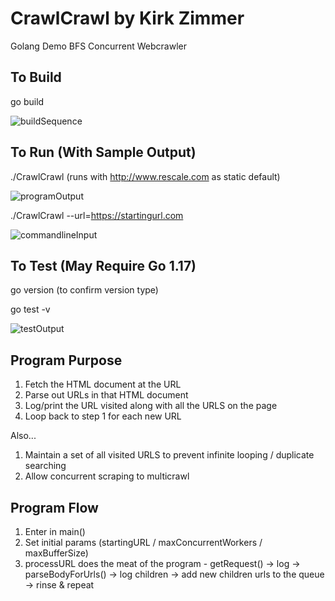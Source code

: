 # CrawlCrawl by Kirk Zimmer
Golang Demo BFS Concurrent Webcrawler

## To Build
go build

![buildSequence](https://user-images.githubusercontent.com/8118229/137076378-8fc095b7-c6f3-4bbf-98db-c9883fe6c900.png)


## To Run (With Sample Output)

./CrawlCrawl (runs with http://www.rescale.com as static default)

![programOutput](https://user-images.githubusercontent.com/8118229/137066075-d2e8def1-0fb0-4ef6-b7b8-21a06142881e.png)

./CrawlCrawl --url=https://startingurl.com

![commandlineInput](https://user-images.githubusercontent.com/8118229/137076048-37c6c44e-ab68-486e-ae17-a666b8aca594.png)

## To Test (May Require Go 1.17)

go version (to confirm version type)

go test -v

![testOutput](https://user-images.githubusercontent.com/8118229/137066074-9d1e1525-441d-4206-8cae-b81649bbdeff.png)

## Program Purpose

1. Fetch the HTML document at the URL
2. Parse out URLs in that HTML document
3. Log/print the URL visited along with all the URLS on the page
4. Loop back to step 1 for each new URL

Also...

1. Maintain a set of all visited URLS to prevent infinite looping / duplicate searching
2. Allow concurrent scraping to multicrawl

## Program Flow

1. Enter in main()
2. Set initial params (startingURL / maxConcurrentWorkers / maxBufferSize)
3. processURL does the meat of the program - getRequest() -> log -> parseBodyForUrls() -> log children -> add new children urls to the queue -> rinse & repeat

